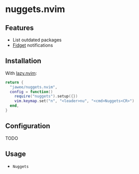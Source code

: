 # nuggets.nvim

## Features
- List outdated packages
- [Fidget](https://github.com/j-hui/fidget.nvim) notifications


## Installation

With [lazy.nvim](https://github.com/folke/lazy.nvim):

```lua
return {
  "jawee/nuggets.nvim",
  config = function()
    require("nuggets").setup({})
    vim.keymap.set("n", "<leader>nu", "<cmd>Nuggets<CR>")
  end,
}
```

## Configuration

TODO

## Usage

- `Nuggets`
